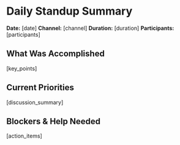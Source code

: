 # Daily Standup Summary

**Date:** [date]
**Channel:** [channel]
**Duration:** [duration]
**Participants:** [participants]

## What Was Accomplished
[key_points]

## Current Priorities
[discussion_summary]

## Blockers & Help Needed
[action_items]